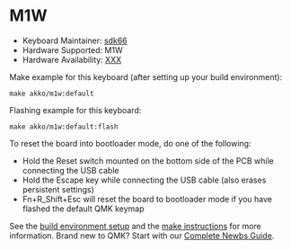 # M1W

* Keyboard Maintainer: [sdk66](https://github.com/sdk66)
* Hardware Supported: M1W
* Hardware Availability: [XXX](http://www.XXX.com)

Make example for this keyboard (after setting up your build environment):

    make akko/m1w:default
        
Flashing example for this keyboard:

    make akko/m1w:default:flash

To reset the board into bootloader mode, do one of the following:

* Hold the Reset switch mounted on the bottom side of the PCB while connecting the USB cable
* Hold the Escape key while connecting the USB cable (also erases persistent settings)
* Fn+R_Shift+Esc will reset the board to bootloader mode if you have flashed the default QMK keymap

See the [build environment setup](https://docs.qmk.fm/#/getting_started_build_tools) and the [make instructions](https://docs.qmk.fm/#/getting_started_make_guide) for more information. Brand new to QMK? Start with our [Complete Newbs Guide](https://docs.qmk.fm/#/newbs).

